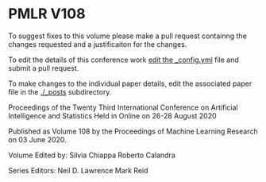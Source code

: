 # PMLR V108

To suggest fixes to this volume please make a pull request containng the changes requested and a justificaiton for the changes.

To edit the details of this conference work [edit the _config.yml](./_config.yml) file and submit a pull request.

To make changes to the individual paper details, edit the associated paper file in the [./_posts](./_posts) subdirectory.

Proceedings of the Twenty Third International Conference on Artificial Intelligence and Statistics
  Held in Online on 26-28 August 2020

Published as Volume 108 by the Proceedings of Machine Learning Research on 03 June 2020.

Volume Edited by:
  Silvia Chiappa
  Roberto Calandra

Series Editors:
  Neil D. Lawrence
  Mark Reid
